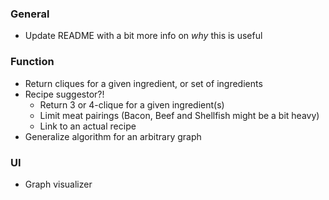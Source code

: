 ### General
* Update README with a bit more info on _why_ this is useful

### Function
* Return cliques for a given ingredient, or set of ingredients
* Recipe suggestor?!
  * Return 3 or 4-clique for a given ingredient(s)
  * Limit meat pairings (Bacon, Beef and Shellfish might be a bit heavy)
  * Link to an actual recipe
* Generalize algorithm for an arbitrary graph

### UI
* Graph visualizer